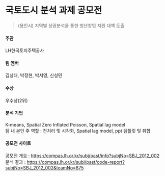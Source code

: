 # 국토도시 분석 과제 공모전

> (용인시) 지역별 상권분석을 통한 청년창업 지원 대책 도출 

#### 주관
LH한국토지주택공사

#### 팀 멤버
김상태, 박정현, 박서영, 신성민
#### 수상
우수상(2위)
#### 분석 기법
K-means, Spatial Zero Inflated Poisson, Spatial lag model<br>
팀 내 본인 주 역할 : 전처리 및 시각화, Spatial lag model, ppt 템플릿 및 취합
#### 공모전 사이트 
공모전 개요 : https://compas.lh.or.kr/subj/past/info?subjNo=SBJ_2012_002<br>
분석 결과 : https://compas.lh.or.kr/subj/past/code-report?subjNo=SBJ_2012_002&teamNo=875
